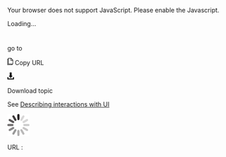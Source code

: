 Your browser does not support JavaScript. Please enable the Javascript.

Loading...

# 

go to

![Copy URL](go-to_files/Copy.png)
Copy URL

![Download](go-to_files/Download.png)

Download topic

See [Describing interactions with UI](https://worldready.cloudapp.net/Styleguide/Read?id=2700&topicid=26472)

![In progress](go-to_files/activity-large.gif)

URL :
